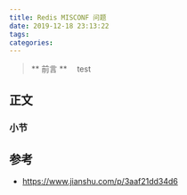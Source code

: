 ```yaml
---
title: Redis MISCONF 问题
date: 2019-12-18 23:13:22
tags:
categories:
---
```


> ** 前言 **
　test

## 正文

### 小节

## 参考

- https://www.jianshu.com/p/3aaf21dd34d6
